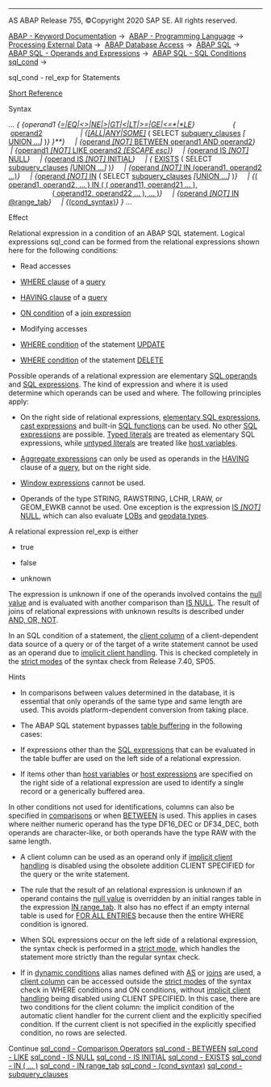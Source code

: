   

* * *

AS ABAP Release 755, ©Copyright 2020 SAP SE. All rights reserved.

[ABAP - Keyword Documentation](javascript:call_link\('abenabap.htm'\)) →  [ABAP - Programming Language](javascript:call_link\('abenabap_reference.htm'\)) →  [Processing External Data](javascript:call_link\('abenabap_language_external_data.htm'\)) →  [ABAP Database Access](javascript:call_link\('abenabap_sql.htm'\)) →  [ABAP SQL](javascript:call_link\('abenopensql.htm'\)) →  [ABAP SQL - Operands and Expressions](javascript:call_link\('abenopen_sql_operands.htm'\)) →  [ABAP SQL - SQL Conditions sql\_cond](javascript:call_link\('abenasql_cond.htm'\)) → 

sql\_cond - rel\_exp for Statements

[Short Reference](javascript:call_link\('abensql_cond_shortref.htm'\))

Syntax

... *{* *{*operand1 *{*[\=*|*EQ*|*<>*|*NE*|*\>*|*GT*|*<*|*LT*|*\>=*|*GE*|*<=*|*LE](javascript:call_link\('abenwhere_logexp_compare.htm'\))*}*
                  *{*  [operand2](javascript:call_link\('abenwhere_logexp_compare.htm'\))
                  *|* *{*[*\[*ALL*|*ANY*|*SOME*\]*](javascript:call_link\('abenwhere_logexp_all_any_some.htm'\)) ( SELECT [subquery\_clauses](javascript:call_link\('abenwhere_logexp_subquery.htm'\)) *\[* [UNION ...](javascript:call_link\('abapunion.htm'\))*\]* )*}* *}**}*
    *|* *{*[operand *\[*NOT*\]* BETWEEN operand1 AND operand2](javascript:call_link\('abenwhere_logexp_interval.htm'\))*}*
    *|* *{*[operand1 *\[*NOT*\]* LIKE operand2 *\[*ESCAPE esc*\]*](javascript:call_link\('abenwhere_logexp_like.htm'\))*}*
    *|* *{*[operand IS *\[*NOT*\]* NULL](javascript:call_link\('abenwhere_logexp_null.htm'\))*}*
    *|* *{*[operand IS *\[*NOT*\]* INITIAL](javascript:call_link\('abenwhere_logexp_initial.htm'\))*}*
    *|* *{* [EXISTS](javascript:call_link\('abenwhere_logexp_exists.htm'\)) ( SELECT [subquery\_clauses](javascript:call_link\('abenwhere_logexp_subquery.htm'\)) *\[*[UNION ...](javascript:call_link\('abapunion.htm'\))*\]* )*}*
    *|* *{*[operand *\[*NOT*\]* IN (operand1, operand2 ...)](javascript:call_link\('abenwhere_logexp_operand_in.htm'\))*}*
    *|* *{*[operand *\[*NOT*\]* IN](javascript:call_link\('abenwhere_logexp_operand_in.htm'\)) ( SELECT [subquery\_clauses](javascript:call_link\('abenwhere_logexp_subquery.htm'\)) *\[*[UNION ...](javascript:call_link\('abapunion.htm'\))*\]* )*}*
    *|* *{*[( operand1, operand2, ... ) IN ( ( operand11, operand21 ... ),](javascript:call_link\('abenwhere_logexp_list_in.htm'\))
                                        [( operand12, operand22 ... ), ... )](javascript:call_link\('abenwhere_logexp_list_in.htm'\))*}*
    *|* *{*[operand *\[*NOT*\]* IN @range\_tab](javascript:call_link\('abenwhere_logexp_seltab.htm'\))*}*
    *|* *{*[(cond\_syntax)](javascript:call_link\('abenwhere_logexp_dynamic.htm'\))*}* *}* ...

Effect

Relational expression in a condition of an ABAP SQL statement. Logical expressions sql\_cond can be formed from the relational expressions shown here for the following conditions:

-   Read accesses

-   [WHERE clause](javascript:call_link\('abapwhere.htm'\)) of a [query](javascript:call_link\('abenquery_glosry.htm'\) "Glossary Entry")

-   [HAVING clause](javascript:call_link\('abaphaving_clause.htm'\)) of a [query](javascript:call_link\('abenquery_glosry.htm'\) "Glossary Entry")

-   [ON condition](javascript:call_link\('abapselect_join.htm'\)) of a [join expression](javascript:call_link\('abenjoin_expression_glosry.htm'\) "Glossary Entry")

-   Modifying accesses

-   [WHERE condition](javascript:call_link\('abapupdate_source.htm'\)) of the statement [UPDATE](javascript:call_link\('abapupdate.htm'\))

-   [WHERE condition](javascript:call_link\('abapdelete_where.htm'\)) of the statement [DELETE](javascript:call_link\('abapdelete_dbtab.htm'\))

Possible operands of a relational expression are elementary [SQL operands](javascript:call_link\('abensql_operands.htm'\)) and [SQL expressions](javascript:call_link\('abapsql_expr.htm'\)). The kind of expression and where it is used determine which operands can be used and where. The following principles apply:

-   On the right side of relational expressions, [elementary SQL expressions](javascript:call_link\('abapsql_expr.htm'\)), [cast expressions](javascript:call_link\('abensql_cast.htm'\)) and built-in [SQL functions](javascript:call_link\('abensql_builtin_func.htm'\)) can be used. No other [SQL expressions](javascript:call_link\('abapsql_expr.htm'\)) are possible. [Typed literals](javascript:call_link\('abenabap_sql_typed_literals.htm'\)) are treated as elementary SQL expressions, while [untyped literals](javascript:call_link\('abenabap_sql_untyped_literals.htm'\)) are treated like [host variables](javascript:call_link\('abenopen_sql_host_variables.htm'\)).

-   [Aggregate expressions](javascript:call_link\('abenaggregate_expression_glosry.htm'\) "Glossary Entry") can only be used as operands in the [HAVING](javascript:call_link\('abaphaving_clause.htm'\)) clause of a [query](javascript:call_link\('abenquery_glosry.htm'\) "Glossary Entry"), but on the right side.

-   [Window expressions](javascript:call_link\('abenwindow_expression_glosry.htm'\) "Glossary Entry") cannot be used.

-   Operands of the type STRING, RAWSTRING, LCHR, LRAW, or GEOM\_EWKB cannot be used. One exception is the expression [IS *\[*NOT*\]* NULL](javascript:call_link\('abenwhere_logexp_null.htm'\)), which can also evaluate [LOBs](javascript:call_link\('abenlob_glosry.htm'\) "Glossary Entry") and [geodata types](javascript:call_link\('abengeo_data_type_glosry.htm'\) "Glossary Entry").

A relational expression rel\_exp is either

-   true

-   false

-   unknown

The expression is unknown if one of the operands involved contains the [null value](javascript:call_link\('abennull_value_glosry.htm'\) "Glossary Entry") and is evaluated with another comparison than [IS NULL](javascript:call_link\('abenwhere_logexp_null.htm'\)). The result of joins of relational expressions with unknown results is described under [AND, OR, NOT](javascript:call_link\('abenwhere_logexp_andornot.htm'\)).

In an SQL condition of a statement, the [client column](javascript:call_link\('abenclient_column_glosry.htm'\) "Glossary Entry") of a client-dependent data source of a query or of the target of a write statement cannot be used as an operand due to [implicit client handling](javascript:call_link\('abenopen_sql_client_handling.htm'\)). This is checked completely in the [strict modes](javascript:call_link\('abenopensql_strict_modes.htm'\)) of the syntax check from Release 7.40, SP05.

Hints

-   In comparisons between values determined in the database, it is essential that only operands of the same type and same length are used. This avoids platform-dependent conversion from taking place.

-   The ABAP SQL statement bypasses [table buffering](javascript:call_link\('abentable_buffering_glosry.htm'\) "Glossary Entry") in the following cases:

-   If expressions other than the [SQL expressions](javascript:call_link\('abenbuffer_expressions.htm'\)) that can be evaluated in the table buffer are used on the left side of a relational expression.

-   If items other than [host variables](javascript:call_link\('abenhost_variable_glosry.htm'\) "Glossary Entry") or [host expressions](javascript:call_link\('abenhost_expression_glosry.htm'\) "Glossary Entry") are specified on the right side of a relational expression are used to identify a single record or a generically buffered area.

In other conditions not used for identifications, columns can also be specified in [comparisons](javascript:call_link\('abenwhere_logexp_compare.htm'\)) or when [BETWEEN](javascript:call_link\('abenwhere_logexp_interval.htm'\)) is used. This applies in cases where neither numeric operand has the type DF16\_DEC or DF34\_DEC, both operands are character-like, or both operands have the type RAW with the same length.

-   A client column can be used as an operand only if [implicit client handling](javascript:call_link\('abenopen_sql_client_handling.htm'\)) is disabled using the obsolete addition CLIENT SPECIFIED for the query or the write statement.

-   The rule that the result of an relational expression is unknown if an operand contains the [null value](javascript:call_link\('abennull_value_glosry.htm'\) "Glossary Entry") is overridden by an initial ranges table in the expression [IN range\_tab](javascript:call_link\('abenwhere_logexp_seltab.htm'\)). It also has no effect if an empty internal table is used for [FOR ALL ENTRIES](javascript:call_link\('abenwhere_all_entries.htm'\)) because then the entire WHERE condition is ignored.

-   When SQL expressions occur on the left side of a relational expression, the syntax check is performed in a [strict mode](javascript:call_link\('abenopensql_strict_mode_750.htm'\)), which handles the statement more strictly than the regular syntax check.

-   If in [dynamic conditions](javascript:call_link\('abenwhere_logexp_dynamic.htm'\)) alias names defined with [AS](javascript:call_link\('abapfrom_clause.htm'\)) or [joins](javascript:call_link\('abapfrom_clause.htm'\)) are used, a [client column](javascript:call_link\('abenclient_column_glosry.htm'\) "Glossary Entry") can be accessed outside the [strict modes](javascript:call_link\('abenopensql_strict_modes.htm'\)) of the syntax check in WHERE conditions and ON conditions, without [implicit client handling](javascript:call_link\('abenopen_sql_client_handling.htm'\)) being disabled using CLIENT SPECIFIED. In this case, there are two conditions for the client column: the implicit condition of the automatic client handler for the current client and the explicitly specified condition. If the current client is not specified in the explicitly specified condition, no rows are selected.

Continue
[sql\_cond - Comparison Operators](javascript:call_link\('abenwhere_logexp_compare.htm'\))
[sql\_cond - BETWEEN](javascript:call_link\('abenwhere_logexp_interval.htm'\))
[sql\_cond - LIKE](javascript:call_link\('abenwhere_logexp_like.htm'\))
[sql\_cond - IS NULL](javascript:call_link\('abenwhere_logexp_null.htm'\))
[sql\_cond - IS INITIAL](javascript:call_link\('abenwhere_logexp_initial.htm'\))
[sql\_cond - EXISTS](javascript:call_link\('abenwhere_logexp_exists.htm'\))
[sql\_cond - IN ( ... )](javascript:call_link\('abenwhere_logexp_in.htm'\))
[sql\_cond - IN range\_tab](javascript:call_link\('abenwhere_logexp_seltab.htm'\))
[sql\_cond - (cond\_syntax)](javascript:call_link\('abenwhere_logexp_dynamic.htm'\))
[sql\_cond - subquery\_clauses](javascript:call_link\('abenwhere_logexp_subquery.htm'\))